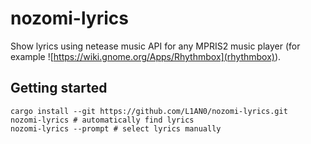 # nozomi-lyrics

Show lyrics using netease music API for any MPRIS2 music player (for example ![https://wiki.gnome.org/Apps/Rhythmbox](rhythmbox)).



## Getting started

```
cargo install --git https://github.com/L1AN0/nozomi-lyrics.git
nozomi-lyrics # automatically find lyrics
nozomi-lyrics --prompt # select lyrics manually
```
